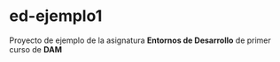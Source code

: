 # ed-ejemplo1
Proyecto de ejemplo de la asignatura **Entornos de Desarrollo** de primer curso de **DAM**